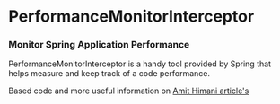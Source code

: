 # PerformanceMonitorInterceptor
### Monitor Spring Application Performance
PerformanceMonitorInterceptor is a handy tool provided by Spring that helps measure and keep track of a code performance.

Based code and more useful information on [Amit Himani article's](https://medium.com/@knowledge.cafe/monitor-your-spring-application-performance-with-the-performancemonitorinterceptor-a-ee5a95b8b85a)

